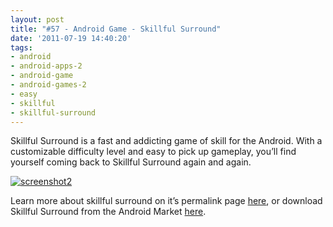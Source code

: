 ```yaml
---
layout: post
title: "#57 - Android Game - Skillful Surround"
date: '2011-07-19 14:40:20'
tags:
- android
- android-apps-2
- android-game
- android-games-2
- easy
- skillful
- skillful-surround
---
```



Skillful Surround is a fast and addicting game of skill for the Android. With a customizable difficulty level and easy to pick up gameplay, you’ll find yourself coming back to Skillful Surround again and again.

[![](http://66.147.244.180/~hunterda/content/images/2011/07/screenshot241-180x300.png "screenshot2")](http://hunterdavis.com/android-game-skillful-surround)

Learn more about skillful surround on it’s permalink page [here](http://hunterdavis.com/android-game-skillful-surround), or download Skillful Surround from the Android Market [here](https://market.android.com/details?id=com.hunterdavis.skillfulsurround).


